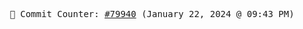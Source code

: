<p align="center">
    <samp>
        📮 Commit Counter: <a href="https://github.com/Javascript-void0/Javascript-void0/commits/main">#79940</a> (January 22, 2024 @ 09:43 PM)
    </samp>
</p>